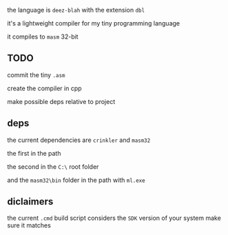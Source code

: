the language is `deez-blah` with the extension `dbl`

it's a lightweight compiler for my tiny programming language

it compiles to `masm` 32-bit

## TODO

commit the tiny `.asm`

create the compiler in cpp

make possible deps relative to project

## deps

the current dependencies are `crinkler` and `masm32`

the first in the path

the second in the `C:\` root folder

and the `masm32\bin` folder in the path with `ml.exe`

## diclaimers

the current `.cmd` build script considers the `SDK` version of your system
make sure it matches
